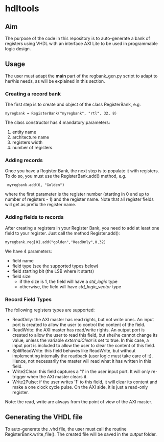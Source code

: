 
# hdltools

## Aim
The purpose of the code in this repository is to auto-generate a bank of registers using VHDL with an interface AXI Lite to be used in programmable logic design.

## Usage
The user must adapt the __main__ part of the regbank_gen.py script to adapt to her/his needs, as will be explained in this section.

### Creating a record bank

The first step is to create and object of the class RegisterBank, e.g.

    myregbank = RegisterBank("myregbank", "rtl", 32, 8)

The class constructor has 4 mandatory parameters:
 1. entity name
 2. architecture name
 3. registers width
 4. number of registers

 ### Adding records
 Once you have a Register Bank, the next step is to populate it with registers. To do so, you must use the RegisterBank.add() method, e.g.

	 myregbank.add(0, "Golden")

where the first parameter is the register number (starting in 0 and up to number of registers - 1) and the register name. Note that all register fields will get as prefix the register name.

 ### Adding fields to records
After creating a registers in your Register Bank, you need to add at least one field to your register. Just call the method Register.add():

    myregbank.reg[0].add("golden","ReadOnly",0,32)

We have 4 parameters:
- field name
- field type (see the supported types below)
- field starting bit (the LSB where it starts)
- field size
	- if the size is 1, the field will have a *std_logic* type
	- otherwise, the field will have *std_logic_vector* type  

### Record Field Types

 The following registers types are supported:

- ReadOnly: the AXI master has read rights, but not write ones. An input port is created to allow the user to control the content of the field.
- ReadWrite: the AXI master has read/write rights. An output port is created to allow the user to read this field, but she/he cannot change its value, unless the variable *externalClear* is set to true. In this case, a input port is included to allow the user to clear the content of this field.
- SplitReadWrite: this field behaves like ReadWrite, but without implementing internally the readback (user logic must take care of it). Hence, not necessarily the master will read what it has written in this field.
- Write2Clear: this field captures a '1' in the user input port. It will only re-trigger when the AXI master clears it.
- Write2Pulse:  if the user writes '1' to this field, it will clear its content and make a one clock cycle pulse. On the AXI side, it is just a read-only register.

Note: the read, write are always from the point of view of the AXI master.

## Generating the VHDL file

To auto-generate the .vhd file, the user must call the routine RegisterBank.write_file(). The created file will be saved in the *output* folder.

